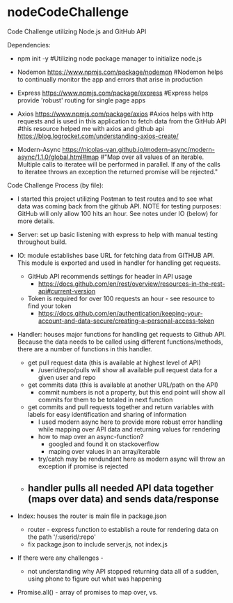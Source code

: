 # nodeCodeChallenge
Code Challenge utilizing Node.js and GitHub API

Dependencies: 
* npm init -y 
    #Utilizing node package manager to initialize node.js 

* Nodemon https://www.npmjs.com/package/nodemon 
    #Nodemon helps to continually monitor the app and errors that arise in production 

* Express https://www.npmjs.com/package/express
    #Express helps provide 'robust' routing for single page apps 

* Axios https://www.npmjs.com/package/axios 
    #Axios helps with http requests and is used in this application to fetch data from the GitHub API 
    #this resource helped me with axios and github api https://blog.logrocket.com/understanding-axios-create/ 

* Modern-Async https://nicolas-van.github.io/modern-async/modern-async/1.1.0/global.html#map 
    #"Map over all values of an iterable. Multiple calls to iteratee will be performed in parallel. If any of the calls to iteratee throws an exception the returned promise will be rejected."

Code Challenge Process (by file):
* I started this project utilizing Postman to test routes and to see what data was coming back from the github API. 
    NOTE for testing purposes: GitHub will only allow 100 hits an hour. See notes under IO (below) for more details. 

* Server: set up basic listening with express to help with manual testing throughout build. 

* IO: module establishes base URL for fetching data from GITHUB API. This module is exported and used in handler for handling get requests.
    * GitHub API recommends settings for header in API usage 
        - https://docs.github.com/en/rest/overview/resources-in-the-rest-api#current-version 
    * Token is required for over 100 requests an hour - see resource to find your token
        - https://docs.github.com/en/authentication/keeping-your-account-and-data-secure/creating-a-personal-access-token

* Handler: houses major functions for handling get requests to Github API. Because the data needs to be called using different functions/methods, there are a number of functions in this handler.
    * get pull request data (this is available at highest level of API)
        - /userid/repo/pulls will show all available pull request data for a given user and repo 
    * get commits data (this is available at another URL/path on the API)
        - commit numbers is not a property, but this end point will show all commits for them to be totaled in next function 
    * get commits and pull requests together and return variables with labels for easy identification and sharing of information
        - I used modern async here to provide more robust error handling while mapping over API data and returning values for rendering 
        - how to map over an async-function? 
            - googled and found it on stackoverflow 
            - maping over values in an array/iterable 
        - try/catch may be rendundant here as modern async will throw an exception if promise is rejected
    * handler pulls all needed API data together (maps over data) and sends data/response 
        - 


* Index: houses the router is main file in package.json 
    * router - express function to establish a route for rendering data on the path '/:userid/:repo'
    * fix package.json to include server.js, not index.js 

* If there were any challenges - 
    * not understanding why API stopped returning data all of a sudden, using phone to figure out what was happening

* Promise.all() - array of promises to map over, vs.  

